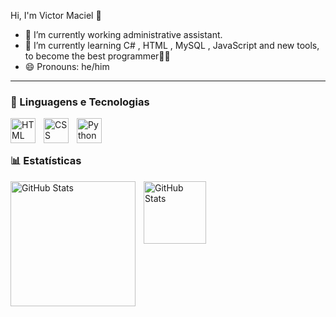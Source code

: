 Hi, I'm Victor Maciel 👋
- 🔭 I’m currently working administrative assistant. 
- 🌱 I’m currently learning C# , HTML , MySQL , JavaScript and new tools, to become the best programmer👨‍💻 
- 😄 Pronouns: he/him

---

### 🤖 Linguagens e Tecnologias
<img 
    align="left" 
    alt="HTML"
    title="HTML" 
    width="40px" 
    style="padding-right: 10px;" 
    src="https://cdn.jsdelivr.net/gh/devicons/devicon@latest/icons/html5/html5-original.svg" 
/>
<img 
    align="left" 
    alt="CSS" 
    title="CSS"
    width="40px" 
    style="padding-right: 10px;" 
    src="https://cdn.jsdelivr.net/gh/devicons/devicon@latest/icons/csharp/csharp-original.svg"/>
<img 
    align="left" 
    alt="Python" 
    title="Python"
    width="40px" 
    style="padding-right: 10px;" 
    src="https://cdn.jsdelivr.net/gh/devicons/devicon@latest/icons/python/python-original.svg" 
/>


<br/>
<br/>

### 📊 Estatísticas
<p>
  <img 
    align="left" 
    alt="GitHub Stats" 
    height="200" 
    style="padding-right: 10px;" 
    src="https://github-readme-stats.vercel.app/api?username=victormacieldev&show_icons=true&theme=tokyonight&include_all_commits=true&locale=pt-br" 
  />

<img 
      align="left" 
      alt="GitHub Stats" 
      height="100" 
      src="https://github-readme-stats.vercel.app/api/top-langs/?username=victormacieldev&theme=tokyonight&layout=compact&custom_title=Tecnologias&langs_count=9" 
  />

</p>
